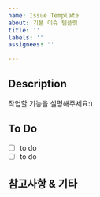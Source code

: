 ```yaml
---
name: Issue Template
about: 기본 이슈 템플릿
title: ''
labels: ''
assignees: ''

---
```


## Description
작업할 기능을 설명해주세요:)

## To Do
- [ ] to do
- [ ] to do

## 참고사항 & 기타
